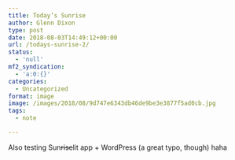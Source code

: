 ```yaml
---
title: Today’s Sunrise
author: Glenn Dixon
type: post
date: 2018-08-03T14:49:12+00:00
url: /todays-sunrise-2/
status:
  - 'null'
mf2_syndication:
  - 'a:0:{}'
categories:
  - Uncategorized
format: image
image: /images/2018/08/9d747e6343db46de9be3e3877f5ad0cb.jpg
tags:
  - note

---
```

Also testing Sun<del>rise</del>lit app + WordPress (a great typo, though) haha